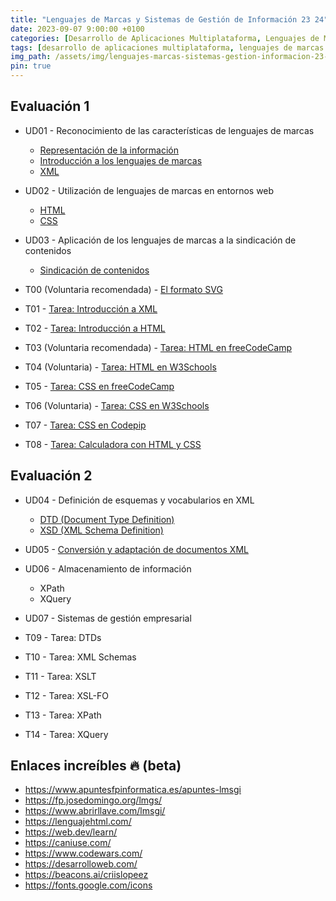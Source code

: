 ```yaml
---
title: "Lenguajes de Marcas y Sistemas de Gestión de Información 23 24"
date: 2023-09-07 9:00:00 +0100
categories: [Desarrollo de Aplicaciones Multiplataforma, Lenguajes de Marcas y Sistemas de Gestión de Información]
tags: [desarrollo de aplicaciones multiplataforma, lenguajes de marcas y sistemas de gestión de información, administración de sistemas informáticos de red, desarrollo de aplicaciones web, dam, daw, asir, lmsgi]
img_path: /assets/img/lenguajes-marcas-sistemas-gestion-informacion-23-24/
pin: true
---
```


## Evaluación 1

- UD01 - Reconocimiento de las características de lenguajes de marcas
  - [Representación de la información](/posts/representacion-informacion/)
  - [Introducción a los lenguajes de marcas](/posts/introduccion-lenguajes-marcas)
  - [XML](/posts/xml/)
- UD02 - Utilización de lenguajes de marcas en entornos web
  - [HTML](/posts/html/)
  - [CSS](/posts/css/)
- UD03 - Aplicación de los lenguajes de marcas a la sindicación de contenidos
  - [Sindicación de contenidos](/posts/sindicacion-contenidos/)

- T00 (Voluntaria recomendada) - [El formato SVG](/posts/tarea-formato-svg/)
- T01 - [Tarea: Introducción a XML](/posts/tarea-introduccion-xml/)
- T02 - [Tarea: Introducción a HTML](/posts/practica-html/)
- T03 (Voluntaria recomendada) - [Tarea: HTML en freeCodeCamp](/posts/practica-html-freecodecamp/)
- T04 (Voluntaria) - [Tarea: HTML en W3Schools](/posts/practica-html-w3schools/)
- T05 - [Tarea: CSS en freeCodeCamp](/posts/practica-css-freecodecamp/)
- T06 (Voluntaria) - [Tarea: CSS en W3Schools](/posts/practica-css-w3schools/)
- T07 - [Tarea: CSS en Codepip](/posts/practica-css-codepip/)
- T08 - [Tarea: Calculadora con HTML y CSS](/posts/tarea-calculadora-html-css/)

## Evaluación 2

- UD04 - Definición de esquemas y vocabularios en XML
  - [DTD (Document Type Definition)](/posts/dtd/)
  - [XSD (XML Schema Definition)](/posts/xsd/)
- UD05 -  [Conversión y adaptación de documentos XML](/posts/xsl)
- UD06 - Almacenamiento de información
  - XPath
  - XQuery
- UD07 - Sistemas de gestión empresarial

- T09 - Tarea: DTDs
- T10 - Tarea: XML Schemas
- T11 - Tarea: XSLT
- T12 - Tarea: XSL-FO
- T13 - Tarea: XPath
- T14 - Tarea: XQuery

## Enlaces increíbles 🔥 (beta)

- <https://www.apuntesfpinformatica.es/apuntes-lmsgi>
- <https://fp.josedomingo.org/lmgs/>
- <https://www.abrirllave.com/lmsgi/>
- <https://lenguajehtml.com/>
- <https://web.dev/learn/>
- <https://caniuse.com/>
- <https://www.codewars.com/>
- <https://desarrolloweb.com/>
- <https://beacons.ai/criislopeez>
- <https://fonts.google.com/icons>
